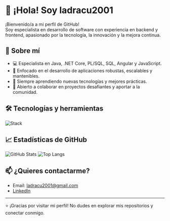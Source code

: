 # 👋 ¡Hola! Soy ladracu2001

¡Bienvenido/a a mi perfil de GitHub!  
Soy especialista en desarrollo de software con experiencia en backend y frontend, apasionado por la tecnología, la innovación y la mejora continua.

## 🚀 Sobre mí

- 💻 Especialista en Java, .NET Core, PL/SQL, SQL, Angular y JavaScript.
- 🎯 Enfocado en el desarrollo de aplicaciones robustas, escalables y mantenibles.
- 🌱 Siempre aprendiendo nuevas tecnologías y mejores prácticas.
- 🤝 Abierto a colaborar en proyectos desafiantes y aportar a la comunidad.

## 🛠️ Tecnologías y herramientas

![Stack](https://skillicons.dev/icons?i=java,dotnet,angular,js,git,github,linux&theme=light)

## 📈 Estadísticas de GitHub

![GitHub Stats](https://github-readme-stats.vercel.app/api?username=ladracu2001&show_icons=true&theme=github_dark)
![Top Langs](https://github-readme-stats.vercel.app/api/top-langs/?username=ladracu2001&layout=compact&theme=github_dark)

## 📫 ¿Quieres contactarme?

- Email: ladracu2001@gmail.com
- [LinkedIn](https://linkedin.com/in/lautaromaccio)

---

⭐️ ¡Gracias por visitar mi perfil! No dudes en explorar mis repositorios y conectar conmigo.
